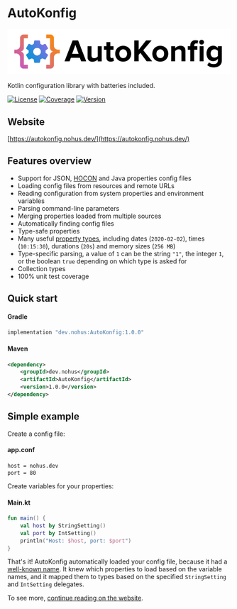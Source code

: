 # AutoKonfig

[![AutoKonfig](docs/images/AutoKonfig.png)](https://autokonfig.nohus.dev/)

Kotlin configuration library with batteries included.

[![License](https://img.shields.io/badge/license-Apache%202%20-blue.svg)](http://www.apache.org/licenses/LICENSE-2.0.txt)
[![Coverage](https://img.shields.io/badge/coverage-100%25-brightgreen)](https://github.com/Nohus/AutoKonfig/tree/master/src/test/kotlin/dev/nohus/autokonfig)
[![Version](https://img.shields.io/bintray/v/nohus/Nohus/AutoKonfig)]()

## Website
[https://autokonfig.nohus.dev/](https://autokonfig.nohus.dev/)

## Features overview
- Support for JSON, [HOCON](https://autokonfig.nohus.dev/hocon) and Java properties config files
- Loading config files from resources and remote URLs
- Reading configuration from system properties and environment variables
- Parsing command-line parameters
- Merging properties loaded from multiple sources
- Automatically finding config files
- Type-safe properties
- Many useful [property types](https://autokonfig.nohus.dev/types), including dates (`2020-02-02`), times (`10:15:30`), durations (`20s`) and memory sizes (`256 MB`)
- Type-specific parsing, a value of `1` can be the string `"1"`, the integer `1`, or the boolean `true`
depending on which type is asked for
- Collection types
- 100% unit test coverage

## Quick start

#### Gradle
``` Groovy
implementation "dev.nohus:AutoKonfig:1.0.0"
```

#### Maven
``` XML
<dependency>
    <groupId>dev.nohus</groupId>
    <artifactId>AutoKonfig</artifactId>
    <version>1.0.0</version>
</dependency>
```

## Simple example

Create a config file:

#### app.conf
``` Lighttpd
host = nohus.dev
port = 80
```

Create variables for your properties:

#### Main.kt
``` Kotlin
fun main() {
    val host by StringSetting()
    val port by IntSetting()
    println("Host: $host, port: $port")
}
```

That's it! AutoKonfig automatically loaded your config file, because it had a [well-known name](https://autokonfig.nohus.dev/#supported-file-types). It knew which properties to load based on the variable names, and it mapped them to types based on the specified `StringSetting` and `IntSetting` delegates.

To see more, [continue reading on the website](https://autokonfig.nohus.dev/).

